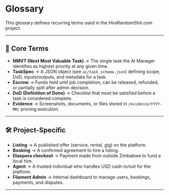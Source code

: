 # Glossary

This glossary defines recurring terms used in the HireRandomShit.com project.

---

## 📝 Core Terms
- **NMVT (Next Most Valuable Task)** → The single task the AI Manager identifies as highest priority at any given time.  
- **TaskSpec** → A JSON object (see `ai/task_schema.json`) defining scope, DoD, inputs/outputs, and metadata for a task.  
- **Escrow** → Funds held until job completion; can be released, refunded, or partially split after admin decision.  
- **DoD (Definition of Done)** → Checklist that must be satisfied before a task is considered complete.  
- **Evidence** → Screenshots, documents, or files stored in `/evidence/YYYY-MM/` proving execution.  

---

## 🛠 Project-Specific
- **Listing** → A published offer (service, rental, gig) on the platform.  
- **Booking** → A confirmed agreement to hire a listing.  
- **Diaspora checkout** → Payment made from outside Zimbabwe to fund a local hire.  
- **Agent** → A trusted individual who handles USD cash-in/out for the platform.  
- **Filament Admin** → Internal dashboard to manage users, bookings, payments, and disputes.  

---

